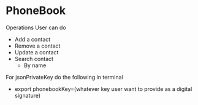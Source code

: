 # PhoneBook
Operations User can do 
  - Add a contact 
  - Remove a contact 
  - Update a contact 
  - Search contact 
    - By name

For jsonPrivateKey do the following in terminal
  - export phonebookKey=(whatever key user want to provide as a digital signature)
